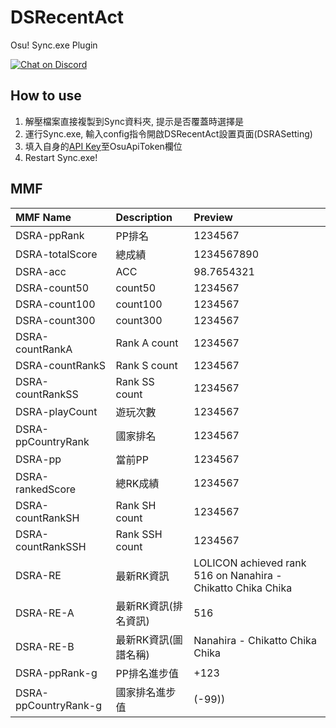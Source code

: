 # DSRecentAct
Osu! Sync.exe Plugin

[![Chat on Discord](https://discordapp.com/api/guilds/579330361226428426/widget.png "Chat on Discord")](https://discord.gg/H4x77Md)

## How to use
1. 解壓檔案直接複製到Sync資料夾, 提示是否覆蓋時選擇是
2. 運行Sync.exe, 輸入config指令開啟DSRecentAct設置頁面(DSRASetting)
3. 填入自身的[API Key](https://osu.ppy.sh/p/api/)至OsuApiToken欄位
4. Restart Sync.exe!


## MMF
| MMF Name | Description | Preview | 
|:---------|:---------|:---------|
| DSRA-ppRank | PP排名 | 1234567 |
| DSRA-totalScore | 總成績 | 1234567890 |
| DSRA-acc | ACC | 98.7654321 |
| DSRA-count50 | count50 | 1234567 |
| DSRA-count100 | count100 | 1234567 |
| DSRA-count300 | count300 | 1234567 |
| DSRA-countRankA | Rank A count | 1234567 |
| DSRA-countRankS | Rank S count | 1234567 |
| DSRA-countRankSS | Rank SS count | 1234567 |
| DSRA-playCount | 遊玩次數 | 1234567 |
| DSRA-ppCountryRank | 國家排名 | 1234567 |
| DSRA-pp | 當前PP | 1234567 |
| DSRA-rankedScore | 總RK成績 | 1234567 |
| DSRA-countRankSH | Rank SH count | 1234567 |
| DSRA-countRankSSH | Rank SSH count | 1234567 |
| DSRA-RE | 最新RK資訊 | LOLICON achieved rank 516 on Nanahira - Chikatto Chika Chika |
| DSRA-RE-A | 最新RK資訊(排名資訊) | 516 |
| DSRA-RE-B | 最新RK資訊(圖譜名稱) |  Nanahira - Chikatto Chika Chika |
| DSRA-ppRank-g | PP排名進步值 | +123 |
| DSRA-ppCountryRank-g | 國家排名進步值 | (-99)) |
